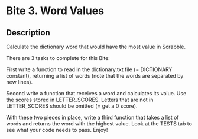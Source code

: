# Bite 3. Word Values 

## Description 

Calculate the dictionary word that would have the most value in Scrabble.

There are 3 tasks to complete for this Bite:

First write a function to read in the dictionary.txt file (= DICTIONARY constant), returning a list of words (note that the words are separated by new lines).

Second write a function that receives a word and calculates its value. Use the scores stored in LETTER_SCORES. Letters that are not in LETTER_SCORES should be omitted (= get a 0 score).

With these two pieces in place, write a third function that takes a list of words and returns the word with the highest value.
Look at the TESTS tab to see what your code needs to pass. Enjoy!